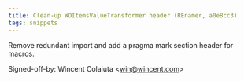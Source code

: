 ```yaml
---
title: Clean-up WOItemsValueTransformer header (REnamer, a0e8cc3)
tags: snippets
---
```


Remove redundant import and add a pragma mark section header for macros.

Signed-off-by: Wincent Colaiuta &lt;win@wincent.com&gt;
